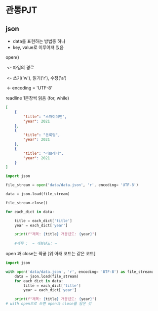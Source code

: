 # 관통PJT

## json

- data를 표현하는 방법중 하나
- key, value로 이루어져 있음



open()

​			<- 파일의 경로

​			<- 쓰기('w'), 읽기('r'), 수정('a')

​			<- encoding = 'UTF-8'



readline 1문장씩 읽음 (for, while)

```json
[
    {
        "title": "스파이더맨",
        "year": 2021
    },
    {
        "title": "돈룩업",
        "year": 2021
    },
    {
        "title": "러브레터",
        "year": 2021
    }
]
```



```python
import json

file_stream = open('data/data.json', 'r', encoding= 'UTF-8')

data = json.load(file_stream)

file_stream.close()

for each_dict in data:

    title = each_dict['title']
    year = each_dict['year']

    print(f"제목: {title} 개봉년도: {year}")
    
    #제목 :  ~ 개봉년도: ~
```

open 과 close는 짝꿍 [위 아래 코드는 같은 코드]

```python
import json

with open('data/data.json', 'r', encoding= 'UTF-8') as file_stream:
    data = json.load(file_stream)
    for each_dict in data:
        title = each_dict['title']
        year = each_dict['year']

    print(f"제목: {title} 개봉년도: {year}")
# with open으로 쓰면 open과 close를 담은 것
```





